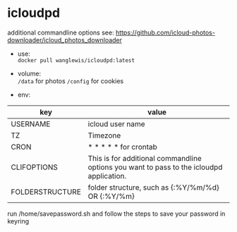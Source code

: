 # icloudpd
 
additional commandline options see:
https://github.com/icloud-photos-downloader/icloud_photos_downloader


- use:  
`docker pull wanglewis/icloudpd:latest`

- volume:  
`/data` for photos
`/config` for cookies

- env:  

| key | value |
| ------ | ------ |
| USERNAME | icloud user name |
| TZ | Timezone | 
| CRON | * * * * * for crontab| 
| CLIFOPTIONS  | This is for additional commandline options you want to pass to the icloudpd application. |  
| FOLDERSTRUCTURE  | folder structure, such as {:%Y/%m/%d} OR {:%Y/%m} |

run /home/savepassword.sh and follow the steps to save your password in keyring
